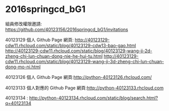 # 2016springcd_bG1

組員修改權限邀請: https://github.com/40123156/2016springcd_bG1/invitations


40123129
個人 Github Page 網頁:
http://40123129-cdw11.rhcloud.com/static/blog/40123129-cdw13-bao-gao.html
http://40123129-cdw11.rhcloud.com/static/blog/40123129-wang-ji-2d-zheng-chi-lun-chuan-dong-nie-he-hui-tu.html
http://40123129-cdw11.rhcloud.com/static/blog/40123129-wang-ji-3d-zheng-chi-lun-chuan-dong-mo-ni.html

40123126
個人 Github Page 網頁:http://python-40123126.rhcloud.com/

40123133
個人對應的 Github Page 網頁:http://python-40123133.rhcloud.com

40123134 : http://python-40123134.rhcloud.com/static/blog/search.html?q=40123134


